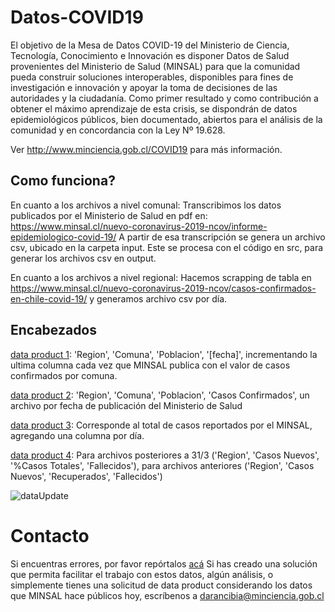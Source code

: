 # Datos-COVID19
El objetivo de la Mesa de Datos COVID-19 del Ministerio de Ciencia, Tecnología, Conocimiento e Innovación es disponer Datos de Salud provenientes del Ministerio de Salud (MINSAL) para que la comunidad pueda construir soluciones interoperables, disponibles para fines de investigación e innovación y apoyar la toma de decisiones de las autoridades y la ciudadanía. Como primer resultado y como contribución a obtener el máximo aprendizaje de esta crisis, se dispondrán de datos epidemiológicos públicos, bien documentado, abiertos para el análisis de la comunidad y en concordancia con la Ley Nº 19.628. 

Ver http://www.minciencia.gob.cl/COVID19 para más información.

## Como funciona?
En cuanto a los archivos a nivel comunal: Transcribimos los datos publicados por el Ministerio de Salud en pdf en:
https://www.minsal.cl/nuevo-coronavirus-2019-ncov/informe-epidemiologico-covid-19/
A partir de esa transcripción se genera un archivo csv, ubicado en la carpeta input.
Este se procesa con el código en src, para generar los archivos csv en output.

En cuanto a los archivos a nivel regional: Hacemos scrapping de tabla en https://www.minsal.cl/nuevo-coronavirus-2019-ncov/casos-confirmados-en-chile-covid-19/ y generamos archivo csv por día.

## Encabezados
[data product 1](output/producto1): 'Region', 'Comuna', 'Poblacion', '[fecha]', incrementando la ultima columna cada vez que MINSAL publica con el valor de casos confirmados por comuna. 

[data product 2](output/producto2): 'Region', 'Comuna', 'Poblacion', 'Casos Confirmados', un archivo por fecha de publicación del Ministerio de Salud

[data product 3](output/producto3): Corresponde al total de casos reportados por el MINSAL, agregando una columna por día.

[data product 4](output/producto4):  Para archivos posteriores a 31/3 ('Region', 'Casos Nuevos', '%Casos Totales', 'Fallecidos'), para archivos anteriores ('Region', 'Casos Nuevos', 'Recuperados', 'Fallecidos') 


![dataUpdate](https://github.com/MinCiencia/Datos-COVID19/workflows/dataUpdate/badge.svg)

# Contacto
Si encuentras errores, por favor repórtalos [acá](https://github.com/MinCiencia/Datos-COVID19/issues)
Si has creado una solución que permita facilitar el trabajo con estos datos, algún análisis, o simplemente tienes una solicitud de data product considerando los datos que MINSAL hace públicos hoy, escríbenos a darancibia@minciencia.gob.cl
